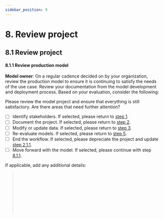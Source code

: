 ```yaml
---
sidebar_position: 9
---
```


# 8. Review project

## 8.1 Review project

#### 8.1.1 Review production model

**Model owner**: On a regular cadence decided on by your organization, review the production model to ensure it is continuing to satisfy the needs of the use case.
Review your documentation from the model development and deployment process.
Based on your evaluation, consider the following:

Please review the model project and ensure that everything is still satisfactory. Are there areas that need further attention?

* [ ] Identify stakeholders. If selected, please return to [step 1](1-identify-stakeholders.md). 
* [ ] Document the project. If selected, please return to [step 2](2-document-project.md). 
* [ ] Modify or update data. If selected, please return to [step 3](3-prepare-and-assess-data.md). 
* [ ] Re-evaluate models. If selected, please return to [step 5](5-test-model.md).
* [ ] End the workflow. If selected, please depreciate the project and update [step 2.1.1](2-document-project.md). 
* [ ] Move forward with the model. If selected, please continue with step [8.1.1](#8.1.1-Review-production-model).

If applicable, add any additional details:
> </br>
> </br>
> </br>
> </br>
> </br>
> </br>
> </br>
> </br>






